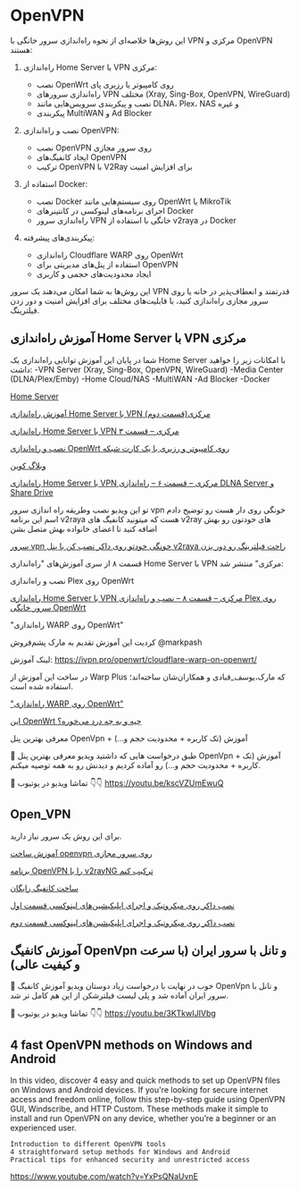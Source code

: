 # OpenVPN

این روش‌ها خلاصه‌ای از نحوه راه‌اندازی سرور خانگی با VPN مرکزی و OpenVPN هستند:

1. راه‌اندازی Home Server با VPN مرکزی:
   - نصب OpenWrt روی کامپیوتر یا رزبری پای
   - راه‌اندازی سرورهای VPN مختلف (Xray, Sing-Box, OpenVPN, WireGuard)
   - نصب و پیکربندی سرویس‌هایی مانند DLNA، Plex، NAS و غیره
   - پیکربندی MultiWAN و Ad Blocker

2. نصب و راه‌اندازی OpenVPN:
   - نصب OpenVPN روی سرور مجازی
   - ایجاد کانفیگ‌های OpenVPN
   - ترکیب OpenVPN با V2Ray برای افزایش امنیت

3. استفاده از Docker:
   - نصب Docker روی سیستم‌هایی مانند OpenWrt یا MikroTik
   - اجرای برنامه‌های لینوکسی در کانتینرهای Docker
   - راه‌اندازی سرور VPN خانگی با استفاده از v2raya در Docker

4. پیکربندی‌های پیشرفته:
   - راه‌اندازی Cloudflare WARP روی OpenWrt
   - استفاده از پنل‌های مدیریتی برای OpenVPN
   - ایجاد محدودیت‌های حجمی و کاربری

این روش‌ها به شما امکان می‌دهند یک سرور VPN قدرتمند و انعطاف‌پذیر در خانه یا روی سرور مجازی راه‌اندازی کنید، با قابلیت‌های مختلف برای افزایش امنیت و دور زدن فیلترینگ.

## آموزش راه‌اندازی Home Server با VPN مرکزی
شما در پایان این آموزش توانایی راه‌اندازی یک Home Server با امکانات زیر را خواهید داشت:
-VPN Server (Xray, Sing-Box, OpenVPN, WireGuard)
-Media Center (DLNA/Plex/Emby)
-Home Cloud/NAS
-MultiWAN
-Ad Blocker
-Docker

[Home Server](https://threadreaderapp.com/thread/1757862582717759721.html)

[آموزش راه‌اندازی Home Server با VPN مرکزی(قسمت دوم)](https://threadreaderapp.com/thread/1758165072625451522.html)

[راه‌اندازی Home Server با VPN مرکزی – قسمت ۳](https://ivpn.pro/openwrt/how-to-deploy-home-server-with-built-in-vpn/)

[نصب و راه‌اندازی OpenWrt روی کامپیوتر و رزبری با یک کارت شبکه](https://ivpn.pro/openwrt/how-to-install-openwrt-on-a-pc-or-raspberry-with-one-ethernet-port/)

[وبلاگ کوین](https://ivpn.pro/)


[راه‌اندازی Home Server با VPN مرکزی – قسمت ۶ – راه‌اندازی DLNA Server و Share Drive](https://ivpn.pro/openwrt/how-to-install-dlna-server-on-openwrt/)


تو این ویدیو نصب وطریقه راه اندازی سرور vpn خونگی روی دار هست رو توضیح دادم اسم این برنامه v2raya هست که میتونید کانفیگ های v2ray های خودتون رو بهش اضافه کنید تا اعضای خانواده بهش متصل بشن

[ سرور vpn خونگی خودتو روی داکر نصب کن با پنل v2raya راحت فیلترینگ رو دور بزن ](https://www.youtube.com/watch?v=qNLS590GrBg)



قسمت ۸ از سری آموزش‌های
"راه‌اندازی Home Server با VPN مرکزی"
منتشر شد:

نصب و راه‌اندازی Plex روی OpenWrt


[راه‌اندازی Home Server با VPN مرکزی – قسمت ۸ – نصب و راه‌اندازی Plex روی سرور خانگی OpenWrt](https://ivpn.pro/openwrt/how-to-install-plex-on-openwrt/)


 "راه‌اندازی WARP روی OpenWrt"

کردیت این آموزش تقدیم به مارک پشم‌فروش
@markpash


لینک آموزش:
https://ivpn.pro/openwrt/cloudflare-warp-on-openwrt/

در ساخت این آموزش از Warp Plus که مارک،یوسف_قبادی و همکاران‌شان ساخته‌اند؛ استفاده شده است.


["راه‌اندازی WARP روی OpenWrt"](https://x.com/kevinzakarian/status/1795868295767138396)


[این OpenWrt چیه و به چه درد می‌خوره؟](https://threadreaderapp.com/thread/1796471460887965714.html)


معرفی بهترین پنل OpenVpn + آموزش (تک کاربره + محدودیت حجم و…)

🔸 طبق درخواست هایی که داشتید ویدیو معرفی بهترین پنل OpenVpn + آموزش (تک کاربره + محدودیت حجم و…) رو آماده کردیم و دیدنش رو به همه توصیه میکنم.

🔗 تماشا ویدیو در یوتیوب 👇👇
https://youtu.be/kscVZUmEwuQ


## Open_VPN

برای این روش یک سرور نیاز دارید.

[ آموزش ساخت openvpn روی سرور مجازی ](https://www.youtube.com/watch?v=X8GOExnqPCY)

[برنامه OpenVPN را با v2rayNG ترکیب کنم](https://threadreaderapp.com/thread/1761155128487448961.html)


[ساخت کانفیگ رایگان ](https://www.youtube.com/watch?v=cN4YD8X35nQ)

[نصب داکر روی میکروتیک و اجرای اپلیکیشین‌های لینوکسی قسمت اول](https://lowercase78.github.io/mikrotik/2024/03/29/%D9%86%D8%B5%D8%A8-%D8%AF%D8%A7%DA%A9%D8%B1-%D8%B1%D9%88%DB%8C-%D9%85%DB%8C%DA%A9%D8%B1%D9%88%D8%AA%DB%8C%DA%A9-%D9%88-%D8%A7%D8%AC%D8%B1%D8%A7%DB%8C-%D8%A7%D9%BE%D9%84%DB%8C%DA%A9%DB%8C%D8%B4%DB%8C%D9%86-%D9%87%D8%A7%DB%8C-%D9%84%DB%8C%D9%86%D9%88%DA%A9%D8%B3%DB%8C-%D9%82%D8%B3%D9%85%D8%AA-%D8%A7%D9%88%D9%84.html)

[نصب داکر روی میکروتیک و اجرای اپلیکیشین‌های لینوکسی قسمت دوم](https://lowercase78.github.io/mikrotik/2024/03/30/%D9%86%D8%B5%D8%A8-%D8%AF%D8%A7%DA%A9%D8%B1-%D8%B1%D9%88%DB%8C-%D9%85%DB%8C%DA%A9%D8%B1%D9%88%D8%AA%DB%8C%DA%A9-%D9%88-%D8%A7%D8%AC%D8%B1%D8%A7%DB%8C-%D8%A7%D9%BE%D9%84%DB%8C%DA%A9%DB%8C%D8%B4%DB%8C%D9%86-%D9%87%D8%A7%DB%8C-%D9%84%DB%8C%D9%86%D9%88%DA%A9%D8%B3%DB%8C-%D9%82%D8%B3%D9%85%D8%AA-%D8%AF%D9%88%D9%85.html)


## آموزش کانفیگ OpenVpn و تانل با سرور ایران (با سرعت و کیفیت عالی)

🔸 خوب در نهایت با درخواست زیاد دوستان ویدیو آموزش کانفیگ OpenVpn و تانل با سرور ایران آماده شد و پلی لیست فیلترشکن از این هم کامل تر شد.

🔗 تماشا ویدیو در یوتیوب 👇👇
https://youtu.be/3KTkwIJIVbg


##  4 fast OpenVPN methods on Windows and Android 


In this video, discover 4 easy and quick methods to set up OpenVPN files on Windows and Android devices. If you're looking for secure internet access and freedom online, follow this step-by-step guide using OpenVPN GUI, Windscribe, and HTTP Custom. These methods make it simple to install and run OpenVPN on any device, whether you’re a beginner or an experienced user.

    Introduction to different OpenVPN tools
    4 straightforward setup methods for Windows and Android
    Practical tips for enhanced security and unrestricted access

https://www.youtube.com/watch?v=YxPsQNaUvnE

